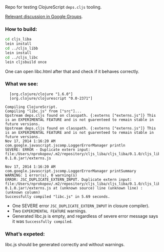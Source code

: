 Repo for testing ClojureScript `deps.cljs` tooling.

[Relevant discussion in Google Groups](https://groups.google.com/forum/#!topic/clojurescript/LtFMDxc5D00).

### How to build:

```sh
cd cljs_liba
lein install
cd ../cljs_libb
lein install
cd ../cljs_libc
lein cljsbuild once
```

One can open libc.html after that and check if it behaves correctly.

### What we see:

```
  [org.clojure/clojure "1.6.0"]
  [org.clojure/clojurescript "0.0-2371"]
```

```
Compiling ClojureScript.
Compiling "libc.js" from ["src"]...
Upstream deps.cljs found on classpath. {:externs ["externs.js"]} This is an EXPERIMENTAL FEATURE and is not guarenteed to remain stable in future versions.
Upstream deps.cljs found on classpath. {:externs ["externs.js"]} This is an EXPERIMENTAL FEATURE and is not guarenteed to remain stable in future versions.
Nov 17, 2014 1:16:20 AM com.google.javascript.jscomp.LoggerErrorManager println
SEVERE: ERROR - Duplicate extern input: file:/Users/nprokopov/.m2/repository/cljs_liba/cljs_liba/0.1.0/cljs_liba-0.1.0.jar!/externs.js

Nov 17, 2014 1:16:20 AM com.google.javascript.jscomp.LoggerErrorManager printSummary
WARNING: 1 error(s), 0 warning(s)
ERROR: JSC_DUPLICATE_EXTERN_INPUT. Duplicate extern input: file:/Users/nprokopov/.m2/repository/cljs_liba/cljs_liba/0.1.0/cljs_liba-0.1.0.jar!/externs.js at (unknown source) line (unknown line) : (unknown column)
Successfully compiled "libc.js" in 5.69 seconds.
```

* One SEVERE error `JSC_DUPLICATE_EXTERN_INPUT` in closure compiler).
* Two `EXPERIMENTAL FEATURE` warnings.
* Generated libc.js is empty, and regardless of severe error message says it was `Successfully compiled`.

### What’s expeted:

libc.js should be generated correctly and without warnings.
